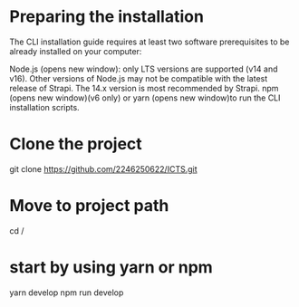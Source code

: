 # Preparing the installation
The CLI installation guide requires at least two software prerequisites to be already installed on your computer:

Node.js (opens new window): only LTS versions are supported (v14 and v16). Other versions of Node.js may not be compatible with the latest release of Strapi. The 14.x version is most recommended by Strapi.
npm (opens new window)(v6 only) or yarn (opens new window)to run the CLI installation scripts.


# Clone the project
git clone https://github.com/2246250622/ICTS.git

# Move to project path
cd /<path-to-your-strapi-project>
  

# start by using yarn or npm
yarn develop
npm run develop
